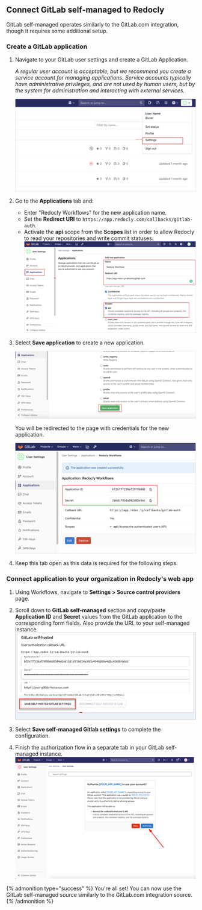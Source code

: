 ## Connect GitLab self-managed to Redocly

GitLab self-managed operates similarly to the GitLab.com integration, though it requires some additional setup.

### Create a GitLab application

1. Navigate to your GitLab user settings and create a GitLab Application.

    *A regular user account is acceptable, but we recommend you create a service account for managing applications. Service accounts typically have administrative privileges, and are not used by human users, but by the system for administration and interacting with external services.*

    ![GitLab user dropdown](./images/gitlab-managed-app-01-user-dropdown.png '#width=500px;')

2. Go to the **Applications** tab and:
   - Enter "Redocly Workflows" for the new application name.
   - Set the **Redirect URI** to `https://app.redocly.com/callbacks/gitlab-auth`.
   - Activate the **api** scope from the **Scopes** list in order to allow Redocly to read your repositories and write commit statuses.
    ![GitLab Applications tab 1](./images/gitlab-managed-app-02-new-application.png '#width=500px;')

3. Select **Save application** to create a new application.

    ![GitLab Applications tab 2](./images/gitlab-managed-app-03-save-application.png '#width=500px;')

    You will be redirected to the page with credentials for the new application.

    ![GitLab application credentials](./images/gitlab-managed-app-04-creds.png '#width=500px;')

4. Keep this tab open as this data is required for the following steps.

### Connect application to your organization in Redocly's web app

1. Using Workflows, navigate to **Settings > Source control providers** page.

2. Scroll down to **GitLab self-managed** section and copy/paste **Application ID** and **Secret** values from the GitLab application to the corresponding form fields.
Also provide the URL to your self-managed instance.
    ![Organization source control gitlab self-managed settings](./images/gitlab-managed-org-settings-02.png '#width=500px;')

3. Select **Save self-managed Gitlab settings** to complete the configuration.
4. Finish the authorization flow in a separate tab in your GitLab self-managed instance.
    ![Authorize GitLab app](./images/gitlab-managed-authorize-app.png '#width=500px;')

{% admonition type="success" %}
You're all set! You can now use the GitLab self-managed source similarly to the GitLab.com integration source.
{% /admonition %}
